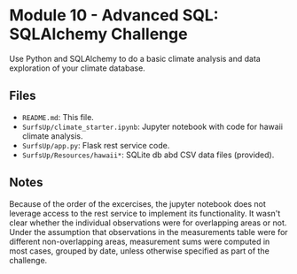 # Module 10 - Advanced SQL: SQLAlchemy Challenge

Use Python and SQLAlchemy to do a basic climate analysis and data exploration of
your climate database.

## Files

* `README.md`: This file.
* `SurfsUp/climate_starter.ipynb`: Jupyter notebook with code for hawaii climate
  analysis.
* `SurfsUp/app.py`: Flask rest service code.
* `SurfsUp/Resources/hawaii*`: SQLite db abd CSV data files (provided).

## Notes

Because of the order of the excercises, the jupyter notebook does not leverage
access to the rest service to implement its functionality.  It wasn't clear
whether the individual observations were for overlapping areas or not.  Under
the assumption that observations in the measurements table were for different
non-overlapping areas, measurement sums were computed in most cases, grouped by
date, unless otherwise specified as part of the challenge.
